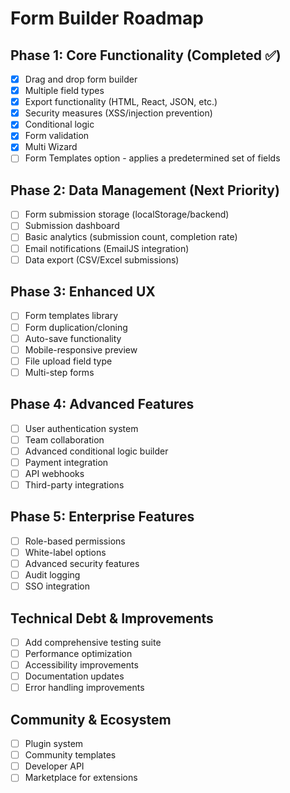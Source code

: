 # Form Builder Roadmap

## Phase 1: Core Functionality (Completed ✅)
- [x] Drag and drop form builder
- [x] Multiple field types
- [x] Export functionality (HTML, React, JSON, etc.)
- [x] Security measures (XSS/injection prevention)
- [x] Conditional logic
- [x] Form validation
- [x] Multi Wizard
- [ ] Form Templates option - applies a predetermined set of fields 

## Phase 2: Data Management (Next Priority)
- [ ] Form submission storage (localStorage/backend)
- [ ] Submission dashboard
- [ ] Basic analytics (submission count, completion rate)
- [ ] Email notifications (EmailJS integration)
- [ ] Data export (CSV/Excel submissions)

## Phase 3: Enhanced UX
- [ ] Form templates library
- [ ] Form duplication/cloning
- [ ] Auto-save functionality
- [ ] Mobile-responsive preview
- [ ] File upload field type
- [ ] Multi-step forms

## Phase 4: Advanced Features
- [ ] User authentication system
- [ ] Team collaboration
- [ ] Advanced conditional logic builder
- [ ] Payment integration
- [ ] API webhooks
- [ ] Third-party integrations

## Phase 5: Enterprise Features
- [ ] Role-based permissions
- [ ] White-label options
- [ ] Advanced security features
- [ ] Audit logging
- [ ] SSO integration

## Technical Debt & Improvements
- [ ] Add comprehensive testing suite
- [ ] Performance optimization
- [ ] Accessibility improvements
- [ ] Documentation updates
- [ ] Error handling improvements

## Community & Ecosystem
- [ ] Plugin system
- [ ] Community templates
- [ ] Developer API
- [ ] Marketplace for extensions
